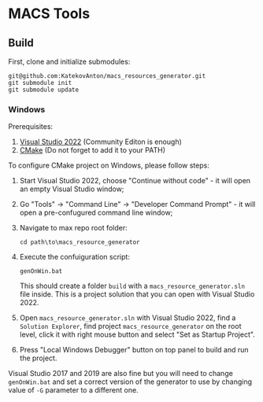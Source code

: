 # MACS Tools

## Build

First, clone and initialize submodules:

```
git@github.com:KatekovAnton/macs_resources_generator.git
git submodule init
git submodule update
```

### Windows

Prerequisites:

1. [Visual Studio 2022](https://visualstudio.microsoft.com/vs/) (Community Editon is enough)
1. [CMake](https://cmake.org/download/) (Do not forget to add it to your PATH)

To configure CMake project on Windows, please follow steps:

1. Start Visual Studio 2022, choose "Continue without code" - it will open an empty Visual Studio window;
1. Go "Tools" -> "Command Line" -> "Developer Command Prompt" - it will open a pre-confugured command line window;
1. Navigate to max repo root folder:
 
   ```shell
   cd path\to\macs_resource_generator
   ```

1. Execute the confuiguration script:

    ```shell
    genOnWin.bat
    ```

    This should create a folder `build` with a `macs_resource_generator.sln` file inside. This is a project solution that you can open with
    Visual Studio 2022.
1. Open `macs_resource_generator.sln` with Visual Studio 2022, find a `Solution Explorer`,
   find project `macs_resource_generator` on the root level, click it with right mouse
   button and select "Set as Startup Project".
1. Press "Local Windows Debugger" button on top panel to build and run the project.

Visual Studio 2017 and 2019 are also fine but you will need to change `genOnWin.bat` and set a correct version
of the generator to use by changing value of `-G` parameter to a different one.

